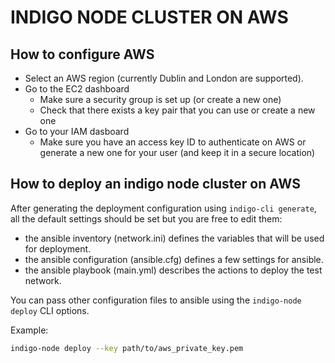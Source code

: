 # INDIGO NODE CLUSTER ON AWS

## How to configure AWS

- Select an AWS region (currently Dublin and London are supported).
- Go to the EC2 dashboard
  - Make sure a security group is set up (or create a new one)
  - Check that there exists a key pair that you can use or create a new one
- Go to your IAM dasboard
  - Make sure you have an access key ID to authenticate on AWS or generate a new one for your user (and keep it in a secure location)

## How to deploy an indigo node cluster on AWS

After generating the deployment configuration using `indigo-cli generate`, all the default settings should be set but you are free to edit them:

- the ansible inventory (network.ini) defines the variables that will be used for deployment.
- the ansible configuration (ansible.cfg) defines a few settings for ansible.
- the ansible playbook (main.yml) describes the actions to deploy the test network.

You can pass other configuration files to ansible using the `indigo-node deploy` CLI options.

Example:

```sh
indigo-node deploy --key path/to/aws_private_key.pem
```
